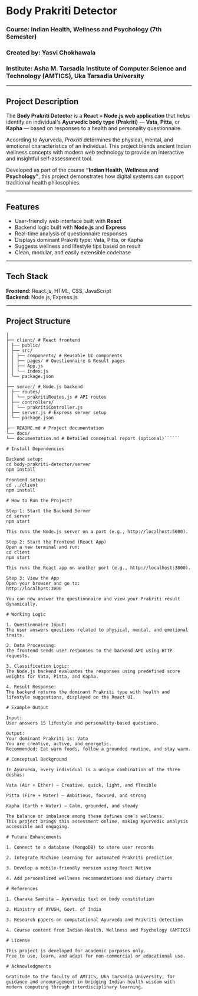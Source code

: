 # Body Prakriti Detector

### Course: Indian Health, Wellness and Psychology (7th Semester)  
### Created by: Yasvi Chokhawala  
### Institute: Asha M. Tarsadia Institute of Computer Science and Technology (AMTICS), Uka Tarsadia University  

---

## Project Description

The **Body Prakriti Detector** is a **React + Node.js web application** that helps identify an individual's **Ayurvedic body type (Prakriti)** — **Vata**, **Pitta**, or **Kapha** — based on responses to a health and personality questionnaire.

According to Ayurveda, *Prakriti* determines the physical, mental, and emotional characteristics of an individual. This project blends ancient Indian wellness concepts with modern web technology to provide an interactive and insightful self-assessment tool.

Developed as part of the course **“Indian Health, Wellness and Psychology”**, this project demonstrates how digital systems can support traditional health philosophies.

---

## Features

- User-friendly web interface built with **React**
- Backend logic built with **Node.js** and **Express**
- Real-time analysis of questionnaire responses
- Displays dominant Prakriti type: Vata, Pitta, or Kapha
- Suggests wellness and lifestyle tips based on result
- Clean, modular, and easily extensible codebase

---

## Tech Stack

**Frontend:** React.js, HTML, CSS, JavaScript  
**Backend:** Node.js, Express.js

---

## Project Structure
``````body-prakriti-detector/
│
├── client/ # React frontend
│ ├── public/
│ ├── src/
│ │ ├── components/ # Reusable UI components
│ │ ├── pages/ # Questionnaire & Result pages
│ │ ├── App.js
│ │ └── index.js
│ └── package.json
│
├── server/ # Node.js backend
│ ├── routes/
│ │ └── prakritiRoutes.js # API routes
│ ├── controllers/
│ │ └── prakritiController.js
│ ├── server.js # Express server setup
│ └── package.json
│
├── README.md # Project documentation
└── docs/
└── documentation.md # Detailed conceptual report (optional)``````

# Install Dependencies

Backend setup:
cd body-prakriti-detector/server
npm install

Frontend setup:
cd ../client
npm install

# How to Run the Project?

Step 1: Start the Backend Server
cd server
npm start

This runs the Node.js server on a port (e.g., http://localhost:5000).

Step 2: Start the Frontend (React App)
Open a new terminal and run:
cd client
npm start

This runs the React app on another port (e.g., http://localhost:3000).

Step 3: View the App
Open your browser and go to:
http://localhost:3000

You can now answer the questionnaire and view your Prakriti result dynamically.

# Working Logic

1. Questionnaire Input:
The user answers questions related to physical, mental, and emotional traits.

2. Data Processing:
The frontend sends user responses to the backend API using HTTP requests.

3. Classification Logic:
The Node.js backend evaluates the responses using predefined score weights for Vata, Pitta, and Kapha.

4. Result Response:
The backend returns the dominant Prakriti type with health and lifestyle suggestions, displayed on the React UI.

# Example Output

Input:
User answers 15 lifestyle and personality-based questions.

Output:
Your dominant Prakriti is: Vata
You are creative, active, and energetic.  
Recommended: Eat warm foods, follow a grounded routine, and stay warm.

# Conceptual Background

In Ayurveda, every individual is a unique combination of the three doshas:

Vata (Air + Ether) – Creative, quick, light, and flexible

Pitta (Fire + Water) – Ambitious, focused, and strong

Kapha (Earth + Water) – Calm, grounded, and steady

The balance or imbalance among these defines one’s wellness.
This project brings this assessment online, making Ayurvedic analysis accessible and engaging.

# Future Enhancements

1. Connect to a database (MongoDB) to store user records

2. Integrate Machine Learning for automated Prakriti prediction

3. Develop a mobile-friendly version using React Native

4. Add personalized wellness recommendations and dietary charts

# References

1. Charaka Samhita – Ayurvedic text on body constitution

2. Ministry of AYUSH, Govt. of India

3. Research papers on computational Ayurveda and Prakriti detection

4. Course content from Indian Health, Wellness and Psychology (AMTICS)

# License

This project is developed for academic purposes only.
Free to use, learn, and adapt for non-commercial or educational use.

# Acknowledgments

Gratitude to the faculty of AMTICS, Uka Tarsadia University, for guidance and encouragement in bridging Indian health wisdom with modern computing through interdisciplinary learning.

